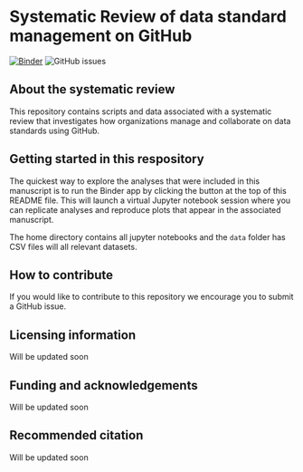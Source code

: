 # Systematic Review of data standard management on GitHub

[![Binder](https://mybinder.org/badge_logo.svg)](https://mybinder.org/v2/gh/ess-dive-community/github-systematic-review/main)  ![GitHub issues](https://img.shields.io/github/issues-raw/ess-dive-community/github-systematic-review)


## About the systematic review
This repository contains scripts and data associated with a systematic review that investigates how organizations manage and collaborate on data standards using GitHub.

## Getting started in this respository
The quickest way to explore the analyses that were included in this manuscript is to run the Binder app by clicking the button at the top of this README file. This will launch a virtual Jupyter notebook session where you can replicate analyses and reproduce plots that appear in the associated manuscript.

The home directory contains all jupyter notebooks and the `data` folder has CSV files will all relevant datasets.

## How to contribute
If you would like to contribute to this repository we encourage you to submit a GitHub issue.

## Licensing information
Will be updated soon

## Funding and acknowledgements
Will be updated soon

## Recommended citation
Will be updated soon
